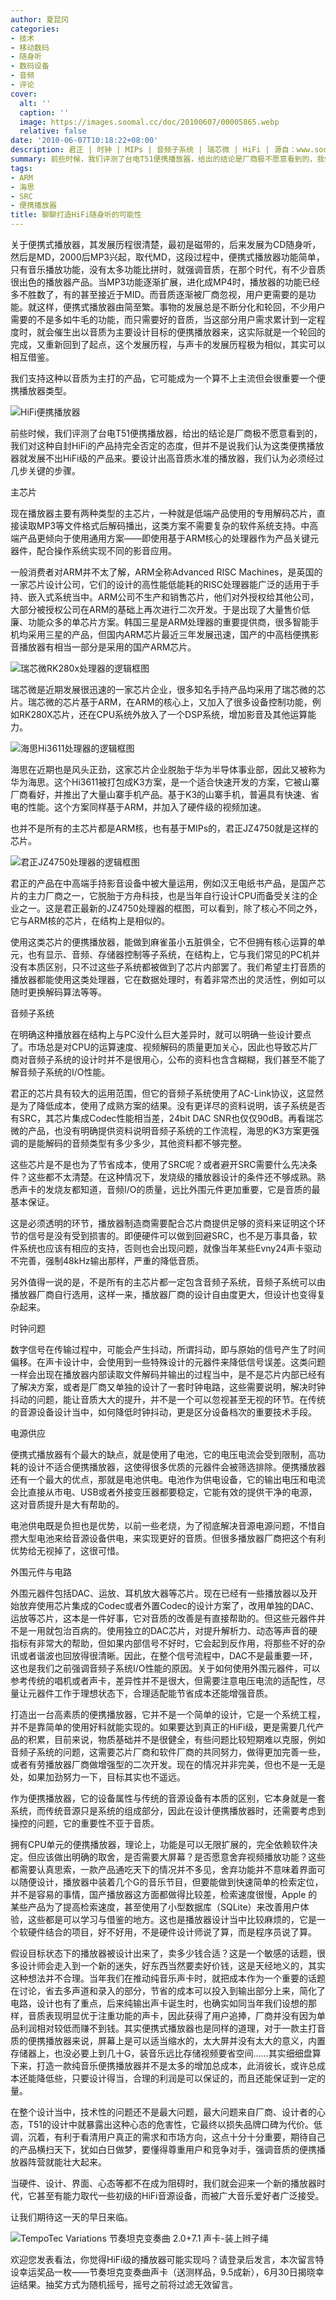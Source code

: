 ```yaml
---
author: 夏昆冈
categories:
- 技术
- 移动数码
- 随身听
- 数码设备
- 音频
- 评论
cover:
  alt: ''
  caption: ''
  image: https://images.soomal.cc/doc/20100607/00005865.webp
  relative: false
date: '2010-06-07T10:18:22+08:00'
description: 君正 | 时钟 | MIPs | 音频子系统 | 瑞芯微 | HiFi | 源自：www.soomal.com | 版权：原创 |  平均/总评分：09.43/377
summary: 前些时候，我们评测了台电T51便携播放器，给出的结论是厂商极不愿意看到的，我们对这种自封HiFi的产品持完全否定的态度，但并不是说我们认为这类便携播放器就发展不出HiFi级的产品来。要设计出高音质水准的播放器，我们认为必须经过几步关键的步骤。
tags:
- ARM
- 海思
- SRC
- 便携播放器
title: 聊聊打造HiFi随身听的可能性
---
```


关于便携式播放器，其发展历程很清楚，最初是磁带的，后来发展为CD随身听，然后是MD，2000后MP3兴起，取代MD，这段过程中，便携式播放器功能简单，只有音乐播放功能，没有太多功能比拼时，就强调音质，在那个时代，有不少音质很出色的播放器产品。当MP3功能逐渐扩展，进化成MP4时，播放器的功能已经多不胜数了，有的甚至接近于MID。而音质逐渐被厂商忽视，用户更需要的是功能。就这样，便携式播放器由简至繁。事物的发展总是不断分化和轮回，不少用户需要的不是多如牛毛的功能，而只需要好的音质，当这部分用户需求累计到一定程度时，就会催生出以音质为主要设计目标的便携播放器来，这实际就是一个轮回的完成，又重新回到了起点，这个发展历程，与声卡的发展历程极为相似，其实可以相互借鉴。



我们支持这种以音质为主打的产品，它可能成为一个算不上主流但会很重要一个便携播放器类型。



![HiFi便携播放器](https://images.soomal.cc/doc/20100607/00005865.webp)



前些时候，我们评测了台电T51便携播放器，给出的结论是厂商极不愿意看到的，我们对这种自封HiFi的产品持完全否定的态度，但并不是说我们认为这类便携播放器就发展不出HiFi级的产品来。要设计出高音质水准的播放器，我们认为必须经过几步关键的步骤。



主芯片



现在播放器主要有两种类型的主芯片，一种就是低端产品使用的专用解码芯片，直接读取MP3等文件格式后解码播出，这类方案不需要复杂的软件系统支持。中高端产品更倾向于使用通用方案――即使用基于ARM核心的处理器作为产品关键元器件，配合操作系统实现不同的影音应用。



一般消费者对ARM并不太了解，ARM全称Advanced RISC 
Machines，是英国的一家芯片设计公司，它们的设计的高性能低能耗的RISC处理器能广泛的适用于手持、嵌入式系统当中。ARM公司不生产和销售芯片，他们对外授权给其他公司，大部分被授权公司在ARM的基础上再次进行二次开发。于是出现了大量售价低廉、功能众多的单芯片方案。韩国三星是ARM处理器的重要提供商，很多智能手机均采用三星的产品，但国内ARM芯片最近三年发展迅速，国产的中高档便携影音播放器有相当一部分是采用的国产ARM芯片。



![瑞芯微RK280x处理器的逻辑框图](https://images.soomal.cc/doc/20100531/00005682.webp)



瑞芯微是近期发展很迅速的一家芯片企业，很多知名手持产品均采用了瑞芯微的芯片。瑞芯微的芯片基于ARM，在ARM的核心上，又加入了很多设备控制功能，例如RK280X芯片，还在CPU系统外放入了一个DSP系统，增加影音及其他运算能力。



![海思Hi3611处理器的逻辑框图](https://images.soomal.cc/doc/20100531/00005681.webp)



海思在近期也是风头正劲，这家芯片企业脱胎于华为半导体事业部，因此又被称为华为海思。这个Hi3611被打包成K3方案，是一个适合快速开发的方案，它被山寨厂商看好，并推出了大量山寨手机产品。基于K3的山寨手机，普遍具有快速、省电的性能。这个方案同样基于ARM，并加入了硬件级的视频加速。



也并不是所有的主芯片都是ARM核，也有基于MIPs的，君正JZ4750就是这样的芯片。



![君正JZ4750处理器的逻辑框图](https://images.soomal.cc/doc/20100531/00005680.webp)



君正的产品在中高端手持影音设备中被大量运用，例如汉王电纸书产品，是国产芯片的主力厂商之一，它脱胎于方舟科技，也是当年自行设计CPU而备受关注的企业之一。这是君正最新的JZ4750处理器的框图，可以看到，除了核心不同之外，它与ARM核的芯片，在结构上是相似的。



使用这类芯片的便携播放器，能做到麻雀虽小五脏俱全，它不但拥有核心运算的单元，也有显示、音频、存储器控制等子系统，在结构上，它与我们常见的PC机并没有本质区别，只不过这些子系统都被做到了芯片内部罢了。我们希望主打音质的播放器都能使用这类处理器，它在数据处理时，有着非常杰出的灵活性，例如可以随时更换解码算法等等。



音频子系统



在明确这种播放器在结构上与PC没什么巨大差异时，就可以明确一些设计要点了。市场总是对CPU的运算速度、视频解码的质量更加关心，因此也导致芯片厂商对音频子系统的设计时并不是很用心，公布的资料也含含糊糊，我们甚至不能了解音频子系统的I/O性能。



君正的芯片具有较大的运用范围，但它的音频子系统使用了AC-Link协议，这显然是为了降低成本，使用了成熟方案的结果。没有更详尽的资料说明，该子系统是否有SRC，其芯片集成Codec性能相当差，24bit 
DAC 
SNR也仅仅90dB。再看瑞芯微的产品，也没有明确提供资料说明音频子系统的工作流程，海思的K3方案更强调的是能解码的音频类型有多少多少，其他资料都不够完整。



这些芯片是不是也为了节省成本，使用了SRC呢？或者避开SRC需要什么先决条件？这些都不太清楚。在这种情况下，发烧级的播放器设计的条件还不够成熟。熟悉声卡的发烧友都知道，音频I/O的质量，远比外围元件更加重要，它是音质的最基本保证。



这是必须透明的环节，播放器制造商需要配合芯片商提供足够的资料来证明这个环节的信号是没有受到损害的。即便硬件可以做到回避SRC，也不是万事具备，软件系统也应该有相应的支持，否则也会出现问题，就像当年某些Evny24声卡驱动不完善，强制48kHz输出那样，严重的降低音质。



另外值得一说的是，不是所有的主芯片都一定包含音频子系统，音频子系统可以由播放器厂商自行选用，这样一来，播放器厂商的设计自由度更大，但设计也变得复杂起来。



时钟问题



数字信号在传输过程中，可能会产生抖动，所谓抖动，即与原始的信号产生了时间偏移。在声卡设计中，会使用到一些特殊设计的元器件来降低信号误差。这类问题一样会出现在播放器内部读取文件解码并输出的过程当中，是不是芯片内部已经有了解决方案，或者是厂商又单独的设计了一套时钟电路，这些需要说明，解决时钟抖动的问题，能让音质大大的提升，并不是一个可以忽视甚至无视的环节。在传统的音源设备设计当中，如何降低时钟抖动，更是区分设备档次的重要技术手段。



电源供应



便携式播放器有个最大的缺点，就是使用了电池，它的电压电流会受到限制，高功耗的设计不适合便携播放器，这使得很多优质的元器件会被筛选排除。便携播放器还有一个最大的优点，那就是电池供电。电池作为供电设备，它的输出电压和电流会比直接从市电、USB或者外接变压器都要稳定，它能有效的提供干净的电源，这对音质提升是大有帮助的。



电池供电既是负担也是优势，以前一些老烧，为了彻底解决音源电源问题，不惜自攒大型电池来给音源设备供电，来实现更好的音质。但很多播放器厂商把这个有利优势给无视掉了，这很可惜。



外围元件与电路



外围元器件包括DAC、运放、耳机放大器等芯片。现在已经有一些播放器以及开始放弃使用芯片集成的Codec或者外置Codec的设计方案了，改用单独的DAC、运放等芯片，这本是一件好事，它对音质的改善是有直接帮助的。但这些元器件并不是一用就包治百病的。使用独立的DAC芯片，对提升解析力、动态等声音的硬指标有非常大的帮助，但如果内部信号不好时，它会起到反作用，将那些不好的杂讯或者谐波也回放得很清晰。因此，在整个信号流程中，DAC不是最重要一环，这也是我们之前强调音频子系统I/O性能的原因。关于如何使用外围元器件，可以参考传统的唱机或者声卡，差异性并不是很大，但需要注意电压电流的适配性，尽量让元器件工作于理想状态下，合理适配能节省成本还能增强音质。



打造出一台高素质的便携播放器，它并不是一个简单的设计，它是一个系统工程，并不是靠简单的使用好料就能实现的。如果要达到真正的HiFi级，更是需要几代产品的积累，目前来说，物质基础并不是很健全，有些问题比较短期难以克服，例如音频子系统的问题，这需要芯片厂商和软件厂商的共同努力，做得更加完善一些，或者有劳播放器厂商做增强型的二次开发。现在的情况并非完美，但也不是一无是处，如果加劲努力一下，目标其实也不遥远。



作为便携播放器，它的设备属性与传统的音源设备有本质的区别，它本身就是一套系统，而传统音源只是系统的组成部分，因此在设计便携播放器时，还需要考虑到操控的问题，它的重要性不亚于音质。



拥有CPU单元的便携播放器，理论上，功能是可以无限扩展的，完全依赖软件决定。但应该做出明确的取舍，是否需要大屏幕？是否愿意舍弃视频播放功能？这些都需要认真思索，一款产品通吃天下的情况并不多见，舍弃功能并不意味着界面可以随便设计，播放器中装着几个G的音乐节目，但要能做到快速简单的检索定位，并不是容易的事情，国产播放器这方面都做得比较差，检索速度很慢，Apple 
的某些产品为了提高检索速度，甚至使用了小型数据库（SQLite）来改善用户体验，这些都是可以学习与借鉴的地方。这也是播放器设计当中比较麻烦的，它是一个软硬件结合的项目，好不好用，不是硬件设计师说了算，而是程序员说了算。



假设目标状态下的播放器被设计出来了，卖多少钱合适？这是一个敏感的话题，很多设计师会走入到一个新的迷失，好东西当然要卖好价钱，这是天经地义的，其实这种想法并不合理。当年我们在推动纯音乐声卡时，就把成本作为一个重要的话题在讨论，省去多声道和录入的部分，节省的成本可以投入到输出部分上来，简化了电路，设计也有了重点，后来纯输出声卡诞生时，也确实如同当年我们设想的那样，音质表现明显优于注重功能的声卡，因此获得了用户追捧，厂商并没有因为单品利润相对较低而赚不到钱。其实便携式播放器也是同样的道理，对于一款主打音质的便携播放器来说，屏幕上是可以适当缩水的，太大屏并没有太大的意义，内置存储器上，也没必要上到几十G，装音乐远比存储视频要省空间……其实细细盘算下来，打造一款纯音乐便携播放器并不是太多的增加总成本，此消彼长，或许总成本还能降低些，只要设计得当，合理的利润是可以保证的，而且还能保证到一定的量。



在整个设计当中，技术性的问题还不是最大问题，最大问题来自厂商、设计者的心态，T51的设计中就暴露出这种心态的危害性，它最终以损失品牌口碑为代价。低调，沉着，有利于看清用户真正的需求和市场方向，这点十分十分重要，期待自己的产品横扫天下，犹如白日做梦，要懂得尊重用户和竞争对手，强调音质的便携播放器阵营就能壮大起来。



当硬件、设计、界面、心态等都不在成为阻碍时，我们就会迎来一个新的播放器时代，它甚至有能力取代一些初级的HiFi音源设备，而被广大音乐爱好者广泛接受。



让我们期待这一天的早日来临。



![TempoTec Variations 节奏坦克变奏曲 2.0+7.1 声卡-装上辫子绳](https://images.soomal.cc/doc/20100329/00004739.webp)



欢迎您发表看法，你觉得HiFi级的播放器可能实现吗？请登录后发言，本次留言特设幸运奖品一枚――节奏坦克变奏曲声卡（送测样品，9.5成新），6月30日揭晓幸运结果。抽奖方式为随机摇号，摇号之前将过滤无效留言。
